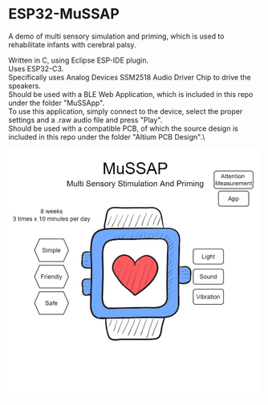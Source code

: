 # ESP32-MuSSAP
A demo of multi sensory simulation and priming, which is used to rehabilitate infants with cerebral palsy.

Written in C, using Eclipse ESP-IDE plugin.\
Uses ESP32-C3.\
Specifically uses Analog Devices SSM2518 Audio Driver Chip to drive the speakers.\
Should be used with a BLE Web Application, which is included in this repo under the folder "MuSSApp".\
	To use this application, simply connect to the device, select the proper settings and a .raw audio file and press "Play".\
Should be used with a compatible PCB, of which the source design is included in this repo under the folder "Altium PCB Design".\

![Test](./Multimedia/Images/MuSSAP_General_Concept_English.jpg?raw=true "Title")



